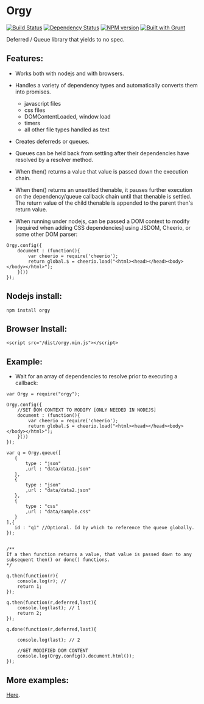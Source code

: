 Orgy
====

[![Build Status](https://travis-ci.org/tecfu/orgy-js.svg?branch=master)](https://travis-ci.org/tecfu/orgy-js) [![Dependency Status](https://david-dm.org/tecfu/orgy-js.png)](https://david-dm.org/tecfu/orgy-js) [![NPM version](https://badge.fury.io/js/orgy.svg)](http://badge.fury.io/js/orgy) [![Built with Grunt](https://cdn.gruntjs.com/builtwith.png)](http://gruntjs.com/)

Deferred / Queue library that yields to no spec.  

## Features:
- Works both with nodejs and with browsers. 
- Handles a variety of dependency types and automatically converts them into promises.
    - javascript files
    - css files
    - DOMContentLoaded, window.load
    - timers
    - all other file types handled as text

- Creates deferreds or queues.
- Queues can be held back from settling after their dependencies have resolved by a resolver method. 
- When then() returns a value that value is passed down the execution chain.
- When then() returns an unsettled thenable, it pauses further execution on the dependency/queue callback chain until that thenable is settled. The return value of the child thenable is appended to the parent then's return value.
- When running under nodejs, can be passed a DOM context to modify [required when adding CSS dependencies] using JSDOM, Cheerio, or some other DOM parser: 
```
Orgy.config({
    document : (function(){
        var cheerio = require('cheerio');
        return global.$ = cheerio.load("<html><head></head><body></body></html>");
    }())
});
```

## Nodejs install:

```
npm install orgy
```

## Browser Install:

```
<script src="/dist/orgy.min.js"></script>
```

## Example:

- Wait for an array of dependencies to resolve prior to executing a callback:


```
var Orgy = require("orgy");

Orgy.config({
    //SET DOM CONTEXT TO MODIFY [ONLY NEEDED IN NODEJS]
    document : (function(){
        var cheerio = require('cheerio');
        return global.$ = cheerio.load("<html><head></head><body></body></html>");
    }())
});

var q = Orgy.queue([
   {
       type : "json"
       ,url : "data/data1.json"
   },
   {
       type : "json"
       ,url : "data/data2.json"
   },
   {
       type : "css"
       ,url : "data/sample.css"
   }
],{
   id : "q1" //Optional. Id by which to reference the queue globally.
});


/**
If a then function returns a value, that value is passed down to any subsequent then() or done() functions.
*/

q.then(function(r){
    console.log(r); //
    return 1;
});

q.then(function(r,deferred,last){
    console.log(last); // 1
    return 2;
});

q.done(function(r,deferred,last){ 

    console.log(last); // 2
    
    //GET MODIFIED DOM CONTENT 
    console.log(Orgy.config().document.html());
});
```

## More examples:

[Here](https://github.com/tecfu/orgy/tree/master/demos).
